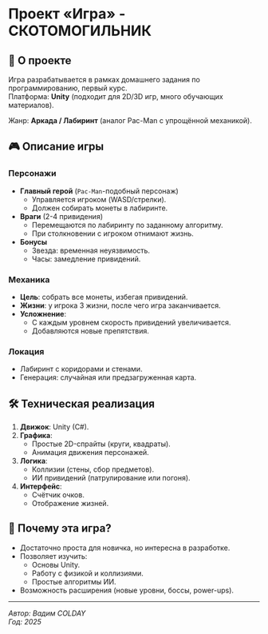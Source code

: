 # Проект «Игра» - СКОТОМОГИЛЬНИК

## 📌 О проекте
Игра разрабатывается в рамках домашнего задания по программированию, первый курс.  
Платформа: **Unity** (подходит для 2D/3D игр, много обучающих материалов).  

Жанр: **Аркада / Лабиринт** (аналог Pac-Man с упрощённой механикой).  

## 🎮 Описание игры
### Персонажи
- **Главный герой** (`Pac-Man`-подобный персонаж)  
  - Управляется игроком (WASD/стрелки).  
  - Должен собирать монеты в лабиринте.  
- **Враги** (2-4 привидения)  
  - Перемещаются по лабиринту по заданному алгоритму.  
  - При столкновении с игроком отнимают жизнь.  
- **Бонусы**  
  - Звезда: временная неуязвимость.  
  - Часы: замедление привидений.  

### Механика
- **Цель**: собрать все монеты, избегая привидений.  
- **Жизни**: у игрока 3 жизни, после чего игра заканчивается.  
- **Усложнение**:  
  - С каждым уровнем скорость привидений увеличивается.  
  - Добавляются новые препятствия.  

### Локация
- Лабиринт с коридорами и стенами.  
- Генерация: случайная или предзагруженная карта.  

## 🛠 Техническая реализация
1. **Движок**: Unity (C#).  
2. **Графика**:  
   - Простые 2D-спрайты (круги, квадраты).  
   - Анимация движения персонажей.  
3. **Логика**:  
   - Коллизии (стены, сбор предметов).  
   - ИИ привидений (патрулирование или погоня).  
4. **Интерфейс**:  
   - Счётчик очков.  
   - Отображение жизней.  

## 📌 Почему эта игра?
- Достаточно проста для новичка, но интересна в разработке.  
- Позволяет изучить:  
  - Основы Unity.  
  - Работу с физикой и коллизиями.  
  - Простые алгоритмы ИИ.  
- Возможность расширения (новые уровни, боссы, power-ups).  

---  
*Автор: Вадим COLDAY*  
*Год: 2025*  


